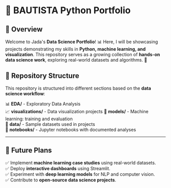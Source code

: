 # 🚀 BAUTISTA Python Portfolio

## 🎯 Overview
Welcome to Jada's **Data Science Portfolio**! 📊 Here, I will be showcasing projects demonstrating my skills in **Python, machine learning, and visualization**. This repository serves as a growing collection of **hands-on data science work**, exploring real-world datasets and algorithms. 🚀  

## 📂 Repository Structure
This repository is structured into different sections based on the **data science workflow**:

📊 **EDA/** - Exploratory Data Analysis  
📈 **visualizations/** - Data visualization projects
🤖 **models/** - Machine learning: training and evaluation  
📂 **data/** - Sample datasets used in projects  
📓 **notebooks/** - Jupyter notebooks with documented analyses   

---

## 🌟 Future Plans
✅ Implement **machine learning case studies** using real-world datasets.  
✅ Deploy **interactive dashboards** using Streamlit.  
✅ Experiment with **deep learning models** for NLP and computer vision.  
✅ Contribute to **open-source data science projects**.  
